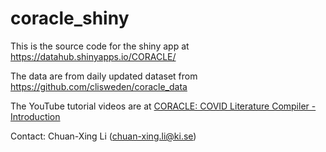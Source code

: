 # coracle_shiny

This is the source code for the shiny app at https://datahub.shinyapps.io/CORACLE/

The data are from daily updated dataset from https://github.com/clisweden/coracle_data

The YouTube tutorial videos are at [CORACLE: COVID Literature Compiler - Introduction](https://www.youtube.com/playlist?list=PLbIeWO90oPICx_5ANz7d6qOHbISZ6kLo3)

Contact: Chuan-Xing Li (chuan-xing.li@ki.se)

